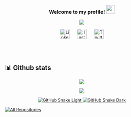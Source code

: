 <h3 align="center">
  Welcome to my profile!
  <img src="https://media.giphy.com/media/hvRJCLFzcasrR4ia7z/giphy.gif" width="28">
</h3>

<!-- Typing SVG by DenverCoder1 - https://github.com/DenverCoder1/readme-typing-svg -->
<p align="center">
  <a href="https://github.com/Hakim-CS"><img src="https://readme-typing-svg.demolab.com?font=Fira+Code&duration=4000&pause=500&random=false&width=435&lines=Hello+there+%F0%9F%91%8B!+I'm+Hakim+%F0%9F%98%8A;exploring+web+development%F0%9F%91%A8%E2%80%8D%F0%9F%92%BB;and+Software+Engineering%F0%9F%A7%91%E2%80%8D%F0%9F%92%BB"></a>
</p>

<!-- Social icons section -->
<p align="center">
  <a href="https://www.linkedin.com/in/abdul-hakim-nazary-578064293/"><img width="32px" title="LinkedIn" src="https://i.imgur.com/Y9lbNqu.png"/></a>&#8287;&#8287;&#8287;&#8287;&#8287;
  <a href="https://www.instagram.com/hakim_.nazari_/"><img width="32px" title="Instagram" src="https://www.bing.com/images/search?view=detailV2&ccid=3yiEEUsM&id=C1FA23D4CAC122C7B2024D51AD39F3A1A56BB040&thid=OIP.3yiEEUsMl2WzvglZvjrskQHaHa&mediaurl=https%3a%2f%2fimage.similarpng.com%2fvery-thumbnail%2f2020%2f06%2fBlack-icon-Instagram-logo-transparent-PNG.png&cdnurl=https%3a%2f%2fth.bing.com%2fth%2fid%2fR.df2884114b0c9765b3be0959be3aec91%3frik%3dQLBrpaHzOa1RTQ%26pid%3dImgRaw%26r%3d0&exph=600&expw=600&q=Instagram+Icon+in+Black&simid=608018519120829286&FORM=IRPRST&ck=F5D9DDC2F35781AF7195E505F6C33FB2&selectedIndex=0&itb=0"></a>&#8287;&#8287;&#8287;&#8287;&#8287;
  <a href="https://twitter.com/abdulhakim67796"><img width="32px" title="Twitter" src="https://upload.wikimedia.org/wikipedia/commons/6/6f/Logo_of_Twitter.svg"></a>
</p>

<br/>


<br/>



## 📊 Github stats

<!-- GitHub Readme Streak Stats - https://github.com/DenverCoder1/github-readme-streak-stats -->
<p align="center">
  <a href="https://github.com/Hakim-CS"><img align="center" src="http://github-profile-summary-cards.vercel.app/api/cards/profile-details?username=hakim-cs&theme=algolia" /></a>
</p>



<!-- GitHub Profile Trophy -->
<p align="center">
  <a href="https://github.com/Hakim-CS">
    <img src="https://github-profile-trophy.vercel.app/?username=hakim-cs&theme=apprentice">
  </a>
</p>
<!-- Snake Game -->
<p align="center">
  <a href="https://github.com/hakim-cs#gh-light-mode-only" align="center">
    <img alt="GitHub Snake Light" src="https://githubusercontent.zohan.tech/snk.svg?user=Zo-Bro-23&repo=Zo-Bro-23&branch=output&path=github-contribution-grid-snake.svg#gh-light-mode-only" />
  </a>
  <a href="https://github.com/hakim-cs#gh-dark-mode-only" align="center">
    <img alt="GitHub Snake Dark" src="https://githubusercontent.zohan.tech/snk.svg?user=Zo-Bro-23&repo=Zo-Bro-23&branch=output&path=github-contribution-grid-snake-dark.svg#gh-dark-mode-only" />
  </a>
</p>




<p align="left">
  <a href="https://github.com/Hakim-CS?tab=repositories"><img alt="All Repositories" title="All Repositories" src="https://custom-icon-badges.demolab.com/badge/-All%20Repos-2962FF?style=for-the-badge&logoColor=white&logo=repo"/></a>
</p>
